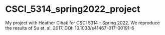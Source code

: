 # CSCI_5314_spring2022_project
My project with Heather Cihak for CSCI 5314 - Spring 2022. We reproduce the results of Su et. al. 2017. DOI: 10.1038/s41467-017-00191-6
